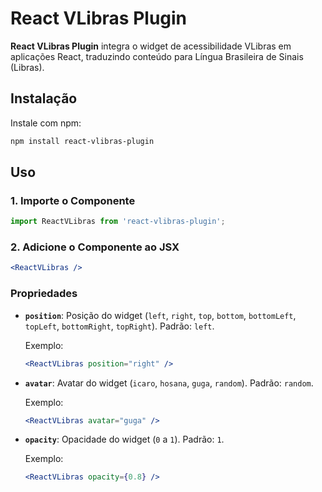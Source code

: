 # React VLibras Plugin

**React VLibras Plugin** integra o widget de acessibilidade VLibras em aplicações React, traduzindo conteúdo para Língua Brasileira de Sinais (Libras).

## Instalação

Instale com npm:

```bash
npm install react-vlibras-plugin
```

## Uso

### 1. Importe o Componente

```javascript
import ReactVLibras from 'react-vlibras-plugin';
```

### 2. Adicione o Componente ao JSX

```jsx
<ReactVLibras />
```

### Propriedades

- **`position`**: Posição do widget (`left`, `right`, `top`, `bottom`, `bottomLeft`, `topLeft`, `bottomRight`, `topRight`). Padrão: `left`.

  Exemplo:
  ```jsx
  <ReactVLibras position="right" />
  ```

- **`avatar`**: Avatar do widget (`icaro`, `hosana`, `guga`, `random`). Padrão: `random`.

  Exemplo:
  ```jsx
  <ReactVLibras avatar="guga" />
  ```

- **`opacity`**: Opacidade do widget (`0` a `1`). Padrão: `1`.

  Exemplo:
  ```jsx
  <ReactVLibras opacity={0.8} />
  ```